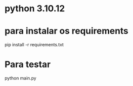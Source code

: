 # python 3.10.12

# para instalar os requirements
pip install -r requirements.txt

# Para testar
python main.py

